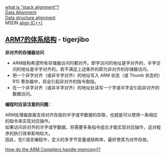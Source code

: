 [what is “stack alignment”?](https://stackoverflow.com/questions/672461/what-is-stack-alignment)  
[Data Alignment](http://www.songho.ca/misc/alignment/dataalign.html)  
[Data structure alignment](https://en.wikipedia.org/wiki/Data_structure_alignment)  
MSDN [align (C++)](https://msdn.microsoft.com/en-us/library/83ythb65.aspx)  

## [ARM7的体系结构](http://blog.csdn.net/tigerjibo/article/details/6127026) - tigerjibo
**非对齐的存储器访问**

- ARM结构希望所有存储器访问时都对齐。即字访问的地址是字对齐的，半字访问的地址是半字对齐的。若不满足上述条件的即为非对齐的存储器访问。  
- 把一个非字对齐（或非半字对齐）的地址写入 ARM 状态（或 Thumb 状态的）R15 寄存器中，将会引起非对齐的指令取指。  
- 在一个非字对齐（或非半字对齐）的地址处读写一个字或半字会引起非对齐的数据访问。

**编程时应该注意的问题**：

ARM处理器直接支持对齐存放的半字或字数据的存取，也就是可以使用一条相应的指令来实现对应操作。  
如果访问非对齐的半字或字数据，将需要多条指令组合才能实现对应操作，这对程序的执行效率影响较大。  
因此，在C语言编程中，定义的多字节变量或结构体，最好使其为对齐存放。  

[How do the ARM Compilers handle memcpy()?](http://infocenter.arm.com/help/index.jsp?topic=/com.arm.doc.faqs/ka3934.html)
